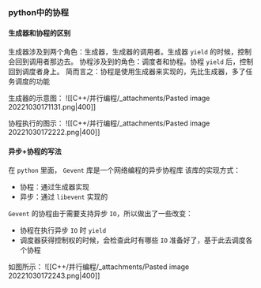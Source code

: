 
### python中的协程
#### 生成器和协程的区别
生成器涉及到两个角色：生成器，生成器的调用者。生成器 `yield` 的时候，控制会回到调用者那边去。
协程涉及到的角色：调度者和协程。协程 `yield` 后，控制回到调度者身上。
简而言之：协程是使用生成器来实现的，先比生成器，多了任务调度的功能

生成器的示意图：
![[C++/并行编程/_attachments/Pasted image 20221030171131.png|400]]

协程执行的图示：
![[C++/并行编程/_attachments/Pasted image 20221030172222.png|400]]

#### 异步+协程的写法
在 `python` 里面， `Gevent` 库是一个网络编程的异步协程库
该库的实现方式：

- 协程：通过生成器实现
- 异步：通过 `libevent` 实现的

`Gevent` 的协程由于需要支持异步 `IO`，所以做出了一些改变：

- 协程在执行异步 `IO` 时 `yield` 
- 调度器获得控制权的时候，会检查此时有哪些 `IO` 准备好了，基于此去调度各个协程

如图所示：
![[C++/并行编程/_attachments/Pasted image 20221030172243.png|400]]
